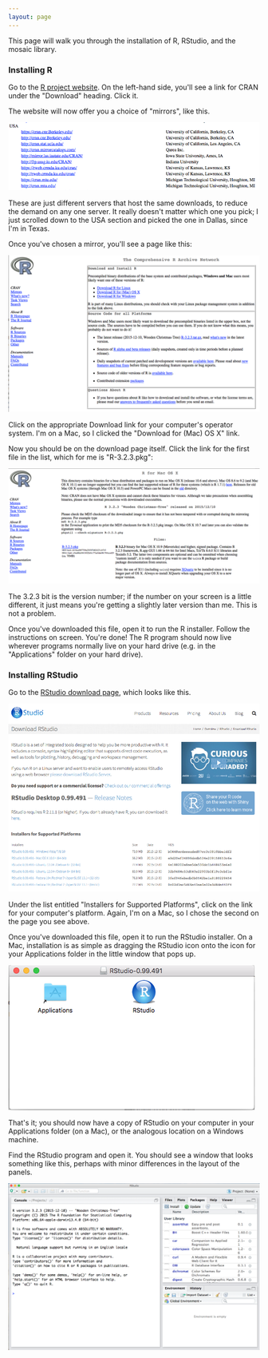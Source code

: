 ```yaml
---
layout: page
---
```


This page will walk you through the installation of R, RStudio, and the mosaic library. 

### Installing R

Go to the [R project website](https://www.r-project.org).  On the left-hand side, you'll see a link for CRAN under the "Download" heading.  Click it.

The website will now offer you a choice of "mirrors", like this.

![](files/CRAN_USA.png)

These are just different servers that host the same downloads, to reduce the demand on any one server.  It really doesn't matter which one you pick; I just scrolled down to the USA section and picked the one in Dallas, since I'm in Texas.

Once you've chosen a mirror, you'll see a page like this:

![](files/CRAN_mirror.png)

Click on the appropriate Download link for your computer's operator system.  I'm on a Mac, so I clicked the "Download for (Mac) OS X" link.

Now you should be on the download page itself.  Click the link for the first file in the list, which for me is "R-3.2.3.pkg":

![](files/R_install.png)

The 3.2.3 bit is the version number; if the number on your screen is a little different, it just means you're getting a slightly later version than me.  This is not a problem.

Once you've downloaded this file, open it to run the R installer.  Follow the instructions on screen.  You're done!  The R program should now live wherever programs normally live on your hard drive (e.g. in the "Applications" folder on your hard drive).


### Installing RStudio

Go to the [RStudio download page](http://www.rstudio.com/products/rstudio/download/), which looks like this.

![](files/RStudio_download_page.png)

Under the list entitled "Installers for Supported Platforms", click on the link for your computer's platform.  Again, I'm on a Mac, so I chose the second on the page you see above.

Once you've downloaded this file, open it to run the RStudio installer. On a Mac, installation is as simple as dragging the RStudio icon onto the icon for your Applications folder in the little window that pops up.

![](files/click_and_drag.png)

That's it; you should now have a copy of RStudio on your computer in your Applications folder (on a Mac), or the analogous location on a Windows machine.

Find the RStudio program and open it.  You should see a window that looks something like this, perhaps with minor differences in the layout of the panels.  

![](files/success.png)



